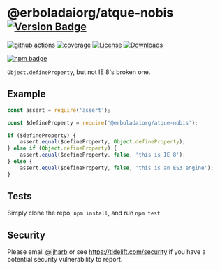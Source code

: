# @erboladaiorg/atque-nobis <sup>[![Version Badge][npm-version-svg]][package-url]</sup>

[![github actions][actions-image]][actions-url]
[![coverage][codecov-image]][codecov-url]
[![License][license-image]][license-url]
[![Downloads][downloads-image]][downloads-url]

[![npm badge][npm-badge-png]][package-url]

`Object.defineProperty`, but not IE 8's broken one.

## Example

```js
const assert = require('assert');

const $defineProperty = require('@erboladaiorg/atque-nobis');

if ($defineProperty) {
    assert.equal($defineProperty, Object.defineProperty);
} else if (Object.defineProperty) {
    assert.equal($defineProperty, false, 'this is IE 8');
} else {
    assert.equal($defineProperty, false, 'this is an ES3 engine');
}
```

## Tests
Simply clone the repo, `npm install`, and run `npm test`

## Security

Please email [@ljharb](https://github.com/ljharb) or see https://tidelift.com/security if you have a potential security vulnerability to report.

[package-url]: https://npmjs.org/package/@erboladaiorg/atque-nobis
[npm-version-svg]: https://versionbadg.es/ljharb/@erboladaiorg/atque-nobis.svg
[deps-svg]: https://david-dm.org/ljharb/@erboladaiorg/atque-nobis.svg
[deps-url]: https://david-dm.org/ljharb/@erboladaiorg/atque-nobis
[dev-deps-svg]: https://david-dm.org/ljharb/@erboladaiorg/atque-nobis/dev-status.svg
[dev-deps-url]: https://david-dm.org/ljharb/@erboladaiorg/atque-nobis#info=devDependencies
[npm-badge-png]: https://nodei.co/npm/@erboladaiorg/atque-nobis.png?downloads=true&stars=true
[license-image]: https://img.shields.io/npm/l/@erboladaiorg/atque-nobis.svg
[license-url]: LICENSE
[downloads-image]: https://img.shields.io/npm/dm/@erboladaiorg/atque-nobis.svg
[downloads-url]: https://npm-stat.com/charts.html?package=@erboladaiorg/atque-nobis
[codecov-image]: https://codecov.io/gh/ljharb/@erboladaiorg/atque-nobis/branch/main/graphs/badge.svg
[codecov-url]: https://app.codecov.io/gh/ljharb/@erboladaiorg/atque-nobis/
[actions-image]: https://img.shields.io/endpoint?url=https://github-actions-badge-u3jn4tfpocch.runkit.sh/ljharb/@erboladaiorg/atque-nobis
[actions-url]: https://github.com/erboladaiorg/atque-nobis/actions
